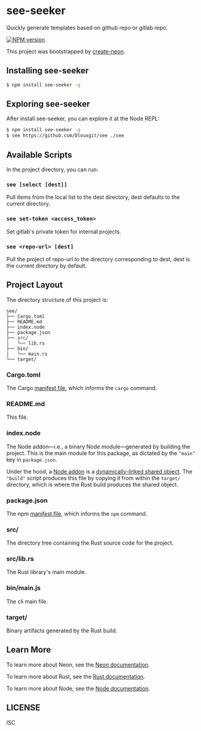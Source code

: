 # see-seeker

Quickly generate templates based on github repo or gitlab repo.

[![NPM version][npm-image]][npm-url]

This project was bootstrapped by [create-neon](https://www.npmjs.com/package/create-neon).

## Installing see-seeker

```sh
$ npm install see-seeker -g
```

## Exploring see-seeker

After install see-seeker, you can explore it at the Node REPL:

```sh
$ npm install see-seeker -g
$ see https://github.com/Dlouxgit/see ./see
```

## Available Scripts

In the project directory, you can run:

### `see [select [dest]]`

Pull items from the local list to the dest directory, dest defaults to the current directory.

### `see set-token <access_token>`

Set gitlab's private token for internal projects.

### `see <repo-url> [dest]`

Pull the project of repo-url to the directory corresponding to dest, dest is the current directory by default.

## Project Layout

The directory structure of this project is:

```
see/
├── Cargo.toml
├── README.md
├── index.node
├── package.json
├── src/
|   └── lib.rs
├── bin/
|   └── main.rs
└── target/
```

### Cargo.toml

The Cargo [manifest file](https://doc.rust-lang.org/cargo/reference/manifest.html), which informs the `cargo` command.

### README.md

This file.

### index.node

The Node addon—i.e., a binary Node module—generated by building the project. This is the main module for this package, as dictated by the `"main"` key in `package.json`.

Under the hood, a [Node addon](https://nodejs.org/api/addons.html) is a [dynamically-linked shared object](https://en.wikipedia.org/wiki/Library_(computing)#Shared_libraries). The `"build"` script produces this file by copying it from within the `target/` directory, which is where the Rust build produces the shared object.

### package.json

The npm [manifest file](https://docs.npmjs.com/cli/v7/configuring-npm/package-json), which informs the `npm` command.

### src/

The directory tree containing the Rust source code for the project.

### src/lib.rs

The Rust library's main module.

### bin/main.js

The cli main file.

### target/

Binary artifacts generated by the Rust build.

## Learn More

To learn more about Neon, see the [Neon documentation](https://neon-bindings.com).

To learn more about Rust, see the [Rust documentation](https://www.rust-lang.org).

To learn more about Node, see the [Node documentation](https://nodejs.org).


## LICENSE
ISC

[npm-image]: https://img.shields.io/npm/v/see-seeker.svg?style=flat-square
[npm-url]: https://npmjs.org/package/see-seeker
